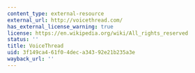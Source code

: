 ```yaml
---
content_type: external-resource
external_url: http://voicethread.com/
has_external_license_warning: true
license: https://en.wikipedia.org/wiki/All_rights_reserved
status: ''
title: VoiceThread
uid: 3f149ca4-61f0-4dec-a343-92e21b235a3e
wayback_url: ''
---
```

